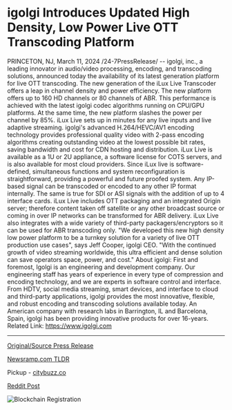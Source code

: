 # igolgi Introduces Updated High Density, Low Power Live OTT Transcoding Platform

PRINCETON, NJ, March 11, 2024 /24-7PressRelease/ -- igolgi, inc., a leading innovator in audio/video processing, encoding, and transcoding solutions, announced today the availability of its latest generation platform for live OTT transcoding. The new generation of the iLux Live Transcoder offers a leap in channel density and power efficiency. The new platform offers up to 160 HD channels or 80 channels of ABR. This performance is achieved with the latest igolgi codec algorithms running on CPU/GPU platforms.  At the same time, the new platform slashes the power per channel by 85%.  iLux Live sets up in minutes for any live inputs and live adaptive streaming. igolgi's advanced H.264/HEVC/AV1 encoding technology provides professional quality video with 2-pass encoding algorithms creating outstanding video at the lowest possible bit rates, saving bandwidth and cost for CDN hosting and distribution.  iLux Live is available as a 1U or 2U appliance, a software license for COTS servers, and is also available for most cloud providers.   Since iLux live is software-defined, simultaneous functions and system reconfiguration is straightforward, providing a powerful and future proofed system. Any IP-based signal can be transcoded or encoded to any other IP format internally. The same is true for SDI or ASI signals with the addition of up to 4 interface cards.   iLux Live includes OTT packaging and an integrated Origin server; therefore content taken off satellite or any other broadcast source or coming in over IP networks can be transformed for ABR delivery. iLux Live also integrates with a wide variety of third-party packagers/encryptors so it can be used for ABR transcoding only.  "We developed this new high density low power platform to be a turnkey solution for a variety of live OTT production use cases", says Jeff Cooper, igolgi CEO. "With the continued growth of video streaming worldwide, this ultra efficient and dense solution can save operators space, power, and cost."  About igolgi: First and foremost, Igolgi is an engineering and development company. Our engineering staff has years of experience in every type of compression and encoding technology, and we are experts in software control and interface. From HDTV, social media streaming, smart devices, and interface to cloud and third-party applications, igolgi provides the most innovative, flexible, and robust encoding and transcoding solutions available today. An American company with research labs in Barrington, IL and Barcelona, Spain, igolgi has been providing innovative products for over 16-years.  Related Link: https://www.igolgi.com 

---

[Original/Source Press Release](https://www.24-7pressrelease.com/press-release/509137/igolgi-introduces-updated-high-density-low-power-live-ott-transcoding-platform)
                    

[Newsramp.com TLDR](https://newsramp.com/curated-news/igolgi-inc-introduces-high-density-low-power-platform-for-live-ott-transcoding/2fb98c28503f7b465ad03c1846647c1a) 


Pickup - [citybuzz.co](https://citybuzz.co/2024/03/11/igolgi-unveils-high-density-low-power-live-ott-transcoding-platform)
 



[Reddit Post](https://www.reddit.com/r/technology_press/comments/1bbx9nw/igolgi_inc_introduces_highdensity_lowpower/) 



![Blockchain Registration](https://cdn.newsramp.app/24-7PressRelease/qrcode/243/11/glow4ymp.webp)